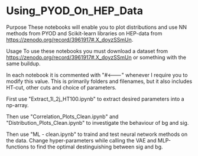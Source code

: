 # Using_PYOD_On_HEP_Data


Purpose
These notebooks will enable you to plot distributions and use NN methods from
PYOD and Scikit-learn libraries on HEP-data from https://zenodo.org/record/3961917#.X_doyzSSmUn.


Usage
To use these notebooks you must download a dataset from https://zenodo.org/record/3961917#.X_doyzSSmUn
or something with the same buildup.

In each notebook it is commented with "#<---" whenever I require you to modify this
value. This is primarily folders and filenames, but it also includes HT-cut, other
cuts and choice of parameters.

First use "Extract_1l_2j_HT100.ipynb" to extract desired parameters into a np-array.

Then use "Correlation_Plots_Clean.ipynb" and "Distribution_Plots_Clean.ipynb" to
investigate the behaviour of bg and sig.

Then use "ML -  clean.ipynb" to traind and test neural network methods on the
data. Change hyper-parameters while calling the VAE and MLP-functions to find
the optimal destinguishing between sig and bg.
